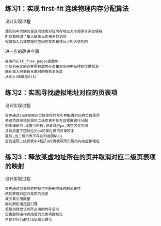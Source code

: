 练习1：实现 first-fit 连续物理内存分配算法
---
设计实现过程
```
源代码中欠缺的是双向链表对应内存地址大小顺序关系的保持
所以我修改了插入链表元素相关的语句
保证插入后被管理的空闲内存页是按从小到大排列的
```
进一步的改进空间
```
在default_free_pages函数中
可以利用之前合并刚释放内存页相邻空间中获得的位置信息
简化插入链表新元素时的搜索复杂度
从O(n)降低至O(1)
```
练习2：实现寻找虚拟地址对应的页表项
---
设计实现过程
```
首先通过la获取相应页目录项的索引并取得对应的页目录项
若该页目录项记录的二级页表不存在且需要进行分配
则申请新页,设置引用数,记录对应pa,清空内存空间
并将设置了控制位的pa记录在该页目录项中
最后,当二级页表不存在时返回NULL
否则返回二级页表中对应la的页表项所归属的内核虚拟地址
```
练习3：释放某虚地址所在的页并取消对应二级页表项的映射
---
设计实现过程
```
首先通过页表项的控制位判断删除操作的必要性
然后获取对应归属页的信息
减少其引用数量
再判断引用是否归零
若是则释放该页所占用的内存空间
设置删除操作完成后的页表项控制位
再使对应la的tlb记录无效化
```